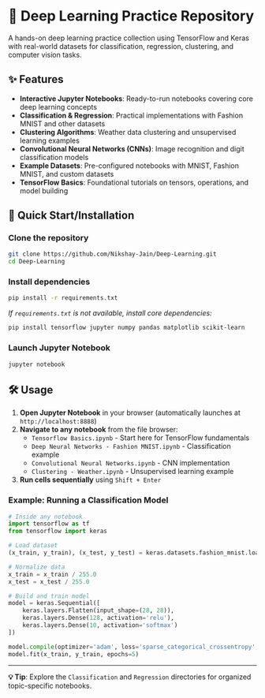 # 🧠 Deep Learning Practice Repository

A hands-on deep learning practice collection using TensorFlow and Keras with real-world datasets for classification, regression, clustering, and computer vision tasks.

## ✨ Features

- **Interactive Jupyter Notebooks**: Ready-to-run notebooks covering core deep learning concepts
- **Classification & Regression**: Practical implementations with Fashion MNIST and other datasets
- **Clustering Algorithms**: Weather data clustering and unsupervised learning examples
- **Convolutional Neural Networks (CNNs)**: Image recognition and digit classification models
- **Example Datasets**: Pre-configured notebooks with MNIST, Fashion MNIST, and custom datasets
- **TensorFlow Basics**: Foundational tutorials on tensors, operations, and model building

## 🚀 Quick Start/Installation

### Clone the repository
```bash
git clone https://github.com/Nikshay-Jain/Deep-Learning.git
cd Deep-Learning
```

### Install dependencies
```bash
pip install -r requirements.txt
```
*If `requirements.txt` is not available, install core dependencies:*
```bash
pip install tensorflow jupyter numpy pandas matplotlib scikit-learn
```

### Launch Jupyter Notebook
```bash
jupyter notebook
```

## 🛠️ Usage

1. **Open Jupyter Notebook** in your browser (automatically launches at `http://localhost:8888`)
2. **Navigate to any notebook** from the file browser:
   - `Tensorflow Basics.ipynb` - Start here for TensorFlow fundamentals
   - `Deep Neural Networks - Fashion MNIST.ipynb` - Classification example
   - `Convolutional Neural Networks.ipynb` - CNN implementation
   - `Clustering - Weather.ipynb` - Unsupervised learning example
3. **Run cells sequentially** using `Shift + Enter`

### Example: Running a Classification Model
```python
# Inside any notebook
import tensorflow as tf
from tensorflow import keras

# Load dataset
(x_train, y_train), (x_test, y_test) = keras.datasets.fashion_mnist.load_data()

# Normalize data
x_train = x_train / 255.0
x_test = x_test / 255.0

# Build and train model
model = keras.Sequential([
    keras.layers.Flatten(input_shape=(28, 28)),
    keras.layers.Dense(128, activation='relu'),
    keras.layers.Dense(10, activation='softmax')
])

model.compile(optimizer='adam', loss='sparse_categorical_crossentropy', metrics=['accuracy'])
model.fit(x_train, y_train, epochs=5)
```

---

**💡 Tip**: Explore the `Classification` and `Regression` directories for organized topic-specific notebooks.
